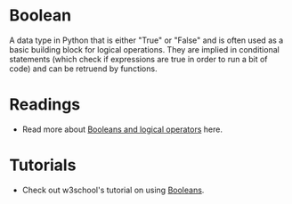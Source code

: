# Boolean

A data type in Python that is either "True" or "False" and is often used as a basic building block for logical operations. They are implied in conditional statements (which check if expressions are true in order to run a bit of code) and can be retruend by functions. 

# Readings 

- Read more about [Booleans and logical operators](https://thomas-cokelaer.info/tutorials/python/boolean.html) here. 

# Tutorials

- Check out w3school's tutorial on using [Booleans](https://www.w3schools.com/python/python_booleans.asp). 
